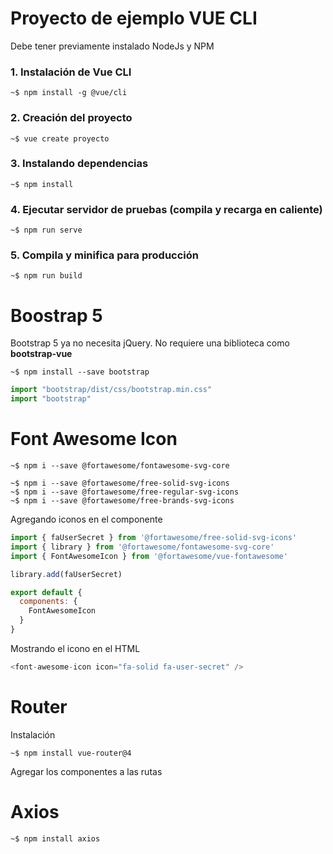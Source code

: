 # Proyecto de ejemplo VUE CLI

Debe tener previamente instalado NodeJs y NPM
   

### 1. Instalación de Vue CLI
```console
~$ npm install -g @vue/cli
```

### 2. Creación del proyecto
```console
~$ vue create proyecto
```


### 3. Instalando dependencias
```console
~$ npm install
```

### 4. Ejecutar servidor de pruebas (compila y recarga en caliente)
```console
~$ npm run serve
```

### 5. Compila y minifica para producción
```console
~$ npm run build
```

# Boostrap 5
Bootstrap 5 ya no necesita jQuery. No requiere una biblioteca como **bootstrap-vue**

```console
~$ npm install --save bootstrap
```


```javascript
import "bootstrap/dist/css/bootstrap.min.css"
import "bootstrap"
```  

# Font Awesome Icon
```console
~$ npm i --save @fortawesome/fontawesome-svg-core

~$ npm i --save @fortawesome/free-solid-svg-icons
~$ npm i --save @fortawesome/free-regular-svg-icons
~$ npm i --save @fortawesome/free-brands-svg-icons
```

Agregando iconos en el componente
```javascript
import { faUserSecret } from '@fortawesome/free-solid-svg-icons'
import { library } from '@fortawesome/fontawesome-svg-core'
import { FontAwesomeIcon } from '@fortawesome/vue-fontawesome'

library.add(faUserSecret)

export default {  
  components: {
    FontAwesomeIcon
  }
}
```
Mostrando el icono en el HTML
```javascript
<font-awesome-icon icon="fa-solid fa-user-secret" /> 
```

# Router
Instalación
```console
~$ npm install vue-router@4
```
Agregar los componentes a las rutas

# Axios
```console
~$ npm install axios
```